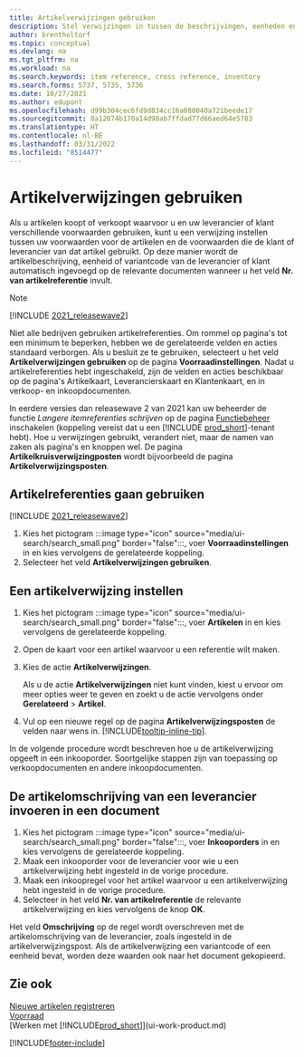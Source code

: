 ```yaml
---
title: Artikelverwijzingen gebruiken
description: Stel verwijzingen in tussen de beschrijvingen, eenheden en varianten die u en uw leverancier of klant voor een artikel gebruiken.
author: brentholtorf
ms.topic: conceptual
ms.devlang: na
ms.tgt_pltfrm: na
ms.workload: na
ms.search.keywords: item reference, cross reference, inventory
ms.search.forms: 5737, 5735, 5736
ms.date: 10/27/2021
ms.author: edupont
ms.openlocfilehash: d99b304cec6fd9d834cc16a080040a721beede17
ms.sourcegitcommit: 8a12074b170a14d98ab7ffdad77d66aed64e5783
ms.translationtype: HT
ms.contentlocale: nl-BE
ms.lasthandoff: 03/31/2022
ms.locfileid: "8514477"
---
```

# <a name="use-item-references"></a>Artikelverwijzingen gebruiken

Als u artikelen koopt of verkoopt waarvoor u en uw leverancier of klant verschillende voorwaarden gebruiken, kunt u een verwijzing instellen tussen uw voorwaarden voor de artikelen en de voorwaarden die de klant of leverancier van dat artikel gebruikt. Op deze manier wordt de artikelbeschrijving, eenheid of variantcode van de leverancier of klant automatisch ingevoegd op de relevante documenten wanneer u het veld **Nr. van artikelreferentie** invult.  

> [!NOTE]
> [!INCLUDE [2021_releasewave2](includes/2021_releasewave2.md)]
>
> Niet alle bedrijven gebruiken artikelreferenties. Om rommel op pagina's tot een minimum te beperken, hebben we de gerelateerde velden en acties standaard verborgen. Als u besluit ze te gebruiken, selecteert u het veld **Artikelverwijzingen gebruiken** op de pagina **Voorraadinstellingen**. Nadat u artikelreferenties hebt ingeschakeld, zijn de velden en acties beschikbaar op de pagina's Artikelkaart, Leverancierskaart en Klantenkaart, en in verkoop- en inkoopdocumenten.
>
> In eerdere versies dan releasewave 2 van 2021 kan uw beheerder de functie *Langere itemreferenties schrijven* op de pagina [Functiebeheer](https://businesscentral.dynamics.com/?page=2610) inschakelen (koppeling vereist dat u een [!INCLUDE [prod_short](includes/prod_short.md)]-tenant hebt). Hoe u verwijzingen gebruikt, verandert niet, maar de namen van zaken als pagina's en knoppen wel. De pagina **Artikelkruisverwijzingposten** wordt bijvoorbeeld de pagina **Artikelverwijzingsposten**.

## <a name="to-start-using-item-references"></a>Artikelreferenties gaan gebruiken

[!INCLUDE [2021_releasewave2](includes/2021_releasewave2.md)]

1. Kies het pictogram :::image type="icon" source="media/ui-search/search_small.png" border="false":::, voer **Voorraadinstellingen** in en kies vervolgens de gerelateerde koppeling.
2. Selecteer het veld **Artikelverwijzingen gebruiken**.

## <a name="to-set-up-an-item-reference"></a>Een artikelverwijzing instellen

1. Kies het pictogram :::image type="icon" source="media/ui-search/search_small.png" border="false":::, voer **Artikelen** in en kies vervolgens de gerelateerde koppeling.
2. Open de kaart voor een artikel waarvoor u een referentie wilt maken.
3. Kies de actie **Artikelverwijzingen**.

     Als u de actie **Artikelverwijzingen** niet kunt vinden, kiest u ervoor om meer opties weer te geven en zoekt u de actie vervolgens onder **Gerelateerd** > **Artikel**.
  
4. Vul op een nieuwe regel op de pagina **Artikelverwijzingsposten** de velden naar wens in. [!INCLUDE[tooltip-inline-tip](includes/tooltip-inline-tip_md.md)].

In de volgende procedure wordt beschreven hoe u de artikelverwijzing opgeeft in een inkooporder. Soortgelijke stappen zijn van toepassing op verkoopdocumenten en andere inkoopdocumenten.  

## <a name="to-enter-a-vendors-item-description-on-a-document"></a>De artikelomschrijving van een leverancier invoeren in een document

1. Kies het pictogram :::image type="icon" source="media/ui-search/search_small.png" border="false":::, voer **Inkooporders** in en kies vervolgens de gerelateerde koppeling.
2. Maak een inkooporder voor de leverancier voor wie u een artikelverwijzing hebt ingesteld in de vorige procedure.
3. Maak een inkoopregel voor het artikel waarvoor u een artikelverwijzing hebt ingesteld in de vorige procedure.
4. Selecteer in het veld **Nr. van artikelreferentie** de relevante artikelverwijzing en kies vervolgens de knop **OK**.

Het veld **Omschrijving** op de regel wordt overschreven met de artikelomschrijving van de leverancier, zoals ingesteld in de artikelverwijzingspost. Als de artikelverwijzing een variantcode of een eenheid bevat, worden deze waarden ook naar het document gekopieerd.  

## <a name="see-also"></a>Zie ook

[Nieuwe artikelen registreren](inventory-how-register-new-items.md)  
[Voorraad](inventory-manage-inventory.md)  
[Werken met [!INCLUDE[prod_short](includes/prod_short.md)]](ui-work-product.md)


[!INCLUDE[footer-include](includes/footer-banner.md)]